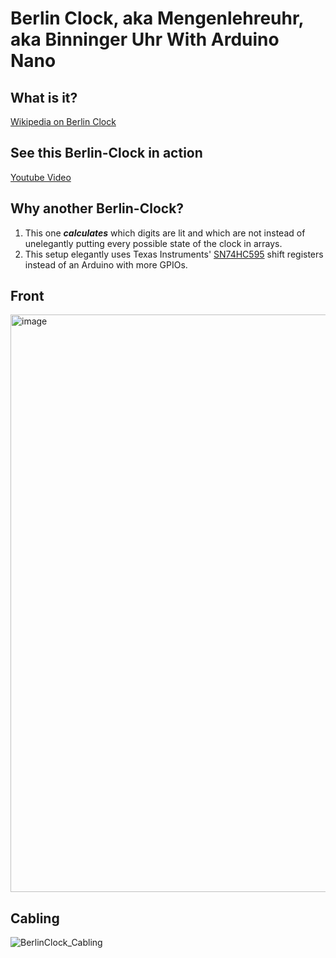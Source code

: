 # Berlin Clock, aka Mengenlehreuhr, aka Binninger Uhr With Arduino Nano

## What is it?
[Wikipedia on Berlin Clock](https://en.wikipedia.org/wiki/Mengenlehreuhr)


## See this Berlin-Clock in action
[Youtube Video](https://youtube.com/shorts/71Dp94DWWHI?si=6hzwfSJixwoEfZTo)


## Why another Berlin-Clock?
1. This one ***calculates*** which digits are lit and which are not instead of unelegantly putting every possible state of the clock in arrays.
2. This setup elegantly uses Texas Instruments' [SN74HC595](https://www.ti.com/product/SN74HC595) shift registers instead of an Arduino with more GPIOs.


## Front
<img width="929" height="924" alt="image" src="https://github.com/user-attachments/assets/74448255-abeb-4177-85c8-52cec70817c3" />



## Cabling
![BerlinClock_Cabling](https://github.com/user-attachments/assets/2d87e789-31df-4e1e-b04d-1c0901a61ff8)
